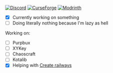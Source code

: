 [![Discord](https://img.shields.io/discord/797542612470333441)](https://discord.gg/z2KEpz7Ytd) 
[![CurseForge](https://img.shields.io/badge/CurseForge-kotakotik22-orange)](https://www.curseforge.com/members/kotakotik22)
[![Modrinth](https://img.shields.io/badge/dynamic/json?color=green&label=Modrinth&query=%24.name&url=https%3A%2F%2Fapi.modrinth.com%2Fapi%2Fv1%2Fuser%2FySNk90L3)](https://modrinth.com/user/ySNk90L3)

- [X] Currently working on something
- [ ] Doing literally nothing because I'm lazy as hell

Working on:

- [ ] Purpbux
- [ ] XYKey
- [ ] Chaoscraft
- [ ] Kotalib
- [X] Helping with [Create railways](https://github.com/Spirolateral/Railway)
